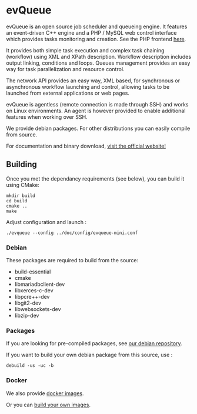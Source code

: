 # evQueue

evQueue is an open source job scheduler and queueing engine. It features an event-driven C++ engine and a PHP / MySQL web control interface which provides tasks monitoring and creation. See the PHP frontend [here](https://github.com/coldsource/evqueue-frontend-php).

It provides both simple task execution and complex task chaining (workflow) using XML and XPath description. Workflow description includes output linking, conditions and loops. Queues management provides an easy way for task parallelization and resource control.

The network API provides an easy way, XML based, for synchronous or asynchronous workflow launching and control, allowing tasks to be launched from external applications or web pages.

evQueue is agentless (remote connection is made through SSH) and works on Linux environments. An agent is however provided to enable additional features when working over SSH.

We provide debian packages. For other distributions you can easily compile from source.

For documentation and binary download, [visit the official website!](http://www.evqueue.net/)

## Building

Once you met the dependancy requirements (see below), you can build it using
CMake:

``` 
mkdir build
cd build
cmake ..
make
```

Adjust configuration and launch :

```
./evqueue --config ../doc/config/evqueue-mini.conf
```

### Debian

These packages are required to build from the source:

- build-essential
- cmake
- libmariadbclient-dev
- libxerces-c-dev
- libpcre++-dev
- libgit2-dev
- libwebsockets-dev
- libzip-dev

### Packages

If you are looking for pre-compiled packages, see [our debian repository](https://packagecloud.io/coldsource/evqueue).

If you want to build your own debian package from this source, use :

```
debuild -us -uc -b
```

### Docker

We also provide [docker images](https://hub.docker.com/u/coldsource).

Or you can [build your own images](https://github.com/coldsource/evqueue-docker).
